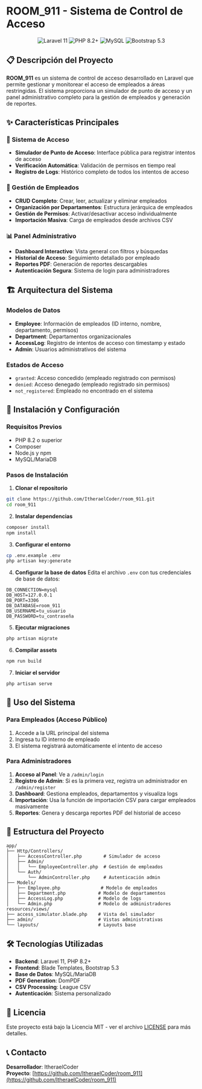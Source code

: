 # ROOM_911 - Sistema de Control de Acceso

<p align="center">
    <img src="https://img.shields.io/badge/Laravel-11-FF2D20?style=for-the-badge&logo=laravel" alt="Laravel 11">
    <img src="https://img.shields.io/badge/PHP-8.2+-777BB4?style=for-the-badge&logo=php" alt="PHP 8.2+">
    <img src="https://img.shields.io/badge/MySQL-Database-4479A1?style=for-the-badge&logo=mysql" alt="MySQL">
    <img src="https://img.shields.io/badge/Bootstrap-5.3-7952B3?style=for-the-badge&logo=bootstrap" alt="Bootstrap 5.3">
</p>

## 📋 Descripción del Proyecto

**ROOM_911** es un sistema de control de acceso desarrollado en Laravel que permite gestionar y monitorear el acceso de empleados a áreas restringidas. El sistema proporciona un simulador de punto de acceso y un panel administrativo completo para la gestión de empleados y generación de reportes.

## ✨ Características Principales

### 🔐 Sistema de Acceso

-   **Simulador de Punto de Acceso**: Interface pública para registrar intentos de acceso
-   **Verificación Automática**: Validación de permisos en tiempo real
-   **Registro de Logs**: Histórico completo de todos los intentos de acceso

### 👥 Gestión de Empleados

-   **CRUD Completo**: Crear, leer, actualizar y eliminar empleados
-   **Organización por Departamentos**: Estructura jerárquica de empleados
-   **Gestión de Permisos**: Activar/desactivar acceso individualmente
-   **Importación Masiva**: Carga de empleados desde archivos CSV

### 📊 Panel Administrativo

-   **Dashboard Interactivo**: Vista general con filtros y búsquedas
-   **Historial de Acceso**: Seguimiento detallado por empleado
-   **Reportes PDF**: Generación de reportes descargables
-   **Autenticación Segura**: Sistema de login para administradores

## 🏗️ Arquitectura del Sistema

### Modelos de Datos

-   **Employee**: Información de empleados (ID interno, nombre, departamento, permisos)
-   **Department**: Departamentos organizacionales
-   **AccessLog**: Registro de intentos de acceso con timestamp y estado
-   **Admin**: Usuarios administrativos del sistema

### Estados de Acceso

-   `granted`: Acceso concedido (empleado registrado con permisos)
-   `denied`: Acceso denegado (empleado registrado sin permisos)
-   `not_registered`: Empleado no encontrado en el sistema

## 🚀 Instalación y Configuración

### Requisitos Previos

-   PHP 8.2 o superior
-   Composer
-   Node.js y npm
-   MySQL/MariaDB

### Pasos de Instalación

1. **Clonar el repositorio**

```bash
git clone https://github.com/ItheraelCoder/room_911.git
cd room_911
```

2. **Instalar dependencias**

```bash
composer install
npm install
```

3. **Configurar el entorno**

```bash
cp .env.example .env
php artisan key:generate
```

4. **Configurar la base de datos**
   Edita el archivo `.env` con tus credenciales de base de datos:

```env
DB_CONNECTION=mysql
DB_HOST=127.0.0.1
DB_PORT=3306
DB_DATABASE=room_911
DB_USERNAME=tu_usuario
DB_PASSWORD=tu_contraseña
```

5. **Ejecutar migraciones**

```bash
php artisan migrate
```

6. **Compilar assets**

```bash
npm run build
```

7. **Iniciar el servidor**

```bash
php artisan serve
```

## 📖 Uso del Sistema

### Para Empleados (Acceso Público)

1. Accede a la URL principal del sistema
2. Ingresa tu ID interno de empleado
3. El sistema registrará automáticamente el intento de acceso

### Para Administradores

1. **Acceso al Panel**: Ve a `/admin/login`
2. **Registro de Admin**: Si es la primera vez, registra un administrador en `/admin/register`
3. **Dashboard**: Gestiona empleados, departamentos y visualiza logs
4. **Importación**: Usa la función de importación CSV para cargar empleados masivamente
5. **Reportes**: Genera y descarga reportes PDF del historial de acceso

## 📁 Estructura del Proyecto

```
app/
├── Http/Controllers/
│   ├── AccessController.php        # Simulador de acceso
│   ├── Admin/
│   │   └── EmployeeController.php  # Gestión de empleados
│   └── Auth/
│       └── AdminController.php     # Autenticación admin
├── Models/
│   ├── Employee.php               # Modelo de empleados
│   ├── Department.php            # Modelo de departamentos
│   ├── AccessLog.php             # Modelo de logs
│   └── Admin.php                 # Modelo de administradores
resources/views/
├── access_simulator.blade.php    # Vista del simulador
├── admin/                        # Vistas administrativas
└── layouts/                      # Layouts base
```

## 🛠️ Tecnologías Utilizadas

-   **Backend**: Laravel 11, PHP 8.2+
-   **Frontend**: Blade Templates, Bootstrap 5.3
-   **Base de Datos**: MySQL/MariaDB
-   **PDF Generation**: DomPDF
-   **CSV Processing**: League CSV
-   **Autenticación**: Sistema personalizado

## 📄 Licencia

Este proyecto está bajo la Licencia MIT - ver el archivo [LICENSE](LICENSE) para más detalles.

## 📞 Contacto

**Desarrollador**: ItheraelCoder  
**Proyecto**: [https://github.com/ItheraelCoder/room_911](https://github.com/ItheraelCoder/room_911)
